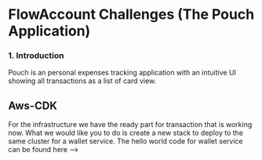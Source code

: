 # FlowAccount Challenges (The Pouch Application)

### 1. Introduction
Pouch is an personal expenses tracking application with an intuitive UI showing all transactions as a list of card view.


## Aws-CDK

For the infrastructure we have the ready part for transaction that is working now.
What we would like you to do is create a new stack to deploy to the same cluster for a wallet service.
The hello world code for wallet service can be found here -->

